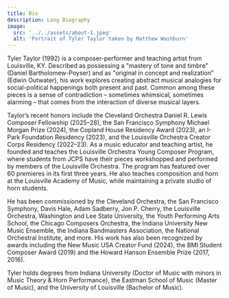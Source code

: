```yaml
---
title: Bio
description: Long Biography
image:
  src: '../../assets/about-1.jpeg'
  alt: 'Portrait of Tyler Taylor taken by Matthew Washburn'
---
```


Tyler Taylor (1992) is a composer-performer and teaching artist from Louisville, KY. Described as possessing a "mastery of tone and timbre” (Daniel Bartholomew-Poyser) and as "original in concept and realization” (Edwin Outwater), his work explores creating abstract musical analogies for social-political happenings both present and past. Common among these pieces is a sense of contradiction – sometimes whimsical, sometimes alarming – that comes from the interaction of diverse musical layers.

Taylor’s recent honors include the Cleveland Orchestra Daniel R. Lewis Composer Fellowship (2025–28), the San Francisco Symphony Michael Morgan Prize (2024), the Copland House Residency Award (2023), an I-Park Foundation Residency (2023), and the Louisville Orchestra Creator Corps Residency (2022–23). As a music educator and teaching artist, he founded and teaches the Louisville Orchestra Young Composer Program, where students from JCPS have their pieces workshopped and performed by members of the Louisville Orchestra. The program has featured over 60 premieres in its first three years. He also teaches composition and horn at the Louisville Academy of Music, while maintaining a private studio of horn students.

He has been commissioned by the Cleveland Orchestra, the San Francisco Symphony, Davis Hale, Adam Sadberry, Jon P. Cherry, the Louisville Orchestra, Washington and Lee State University, the Youth Performing Arts School, the Chicago Composers Orchestra, the Indiana University New Music Ensemble, the Indiana Bandmasters Association, the National Orchestral Institute, and more. His work has also been recognized by awards including the New Music USA Creator Fund (2024), the BMI Student Composer Award (2019) and the Howard Hanson Ensemble Prize (2017, 2016).

Tyler holds degrees from Indiana University (Doctor of Music with minors in Music Theory & Horn Performance), the Eastman School of Music (Master of Music), and the University of Louisville (Bachelor of Music).
